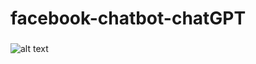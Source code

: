 # facebook-chatbot-chatGPT

### 
![alt text](https://github.com/vietduc030496/facebook-chatbot-chatGPT/tree/master/image/11.png)
